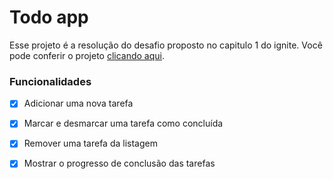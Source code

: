# Todo app

Esse projeto é a resolução do desafio proposto no capitulo 1 do ignite. Você pode conferir o projeto [clicando aqui](https://leandrodelimac.github.io/Todo-ignite/).

### Funcionalidades

- [x] Adicionar uma nova tarefa
- [x] Marcar e desmarcar uma tarefa como concluída
- [x] Remover uma tarefa da listagem
- [x] Mostrar o progresso de conclusão das tarefas

